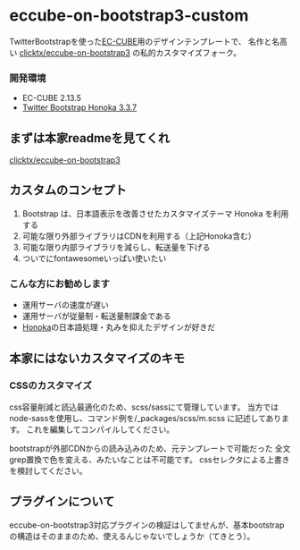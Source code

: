 eccube-on-bootstrap3-custom
====================
TwitterBootstrapを使った[EC-CUBE](http://www.ec-cube.net)用のデザインテンプレートで、
名作と名高い [clicktx/eccube-on-bootstrap3](https://github.com/clicktx/eccube-on-bootstrap3) の私的カスタマイズフォーク。

### 開発環境
- EC-CUBE 2.13.5
- [Twitter Bootstrap Honoka 3.3.7](https://github.com/windyakin/Honoka)


## まずは本家readmeを見てくれ

[clicktx/eccube-on-bootstrap3](https://github.com/clicktx/eccube-on-bootstrap3)

## カスタムのコンセプト

1. Bootstrap は、日本語表示を改善させたカスタマイズテーマ Honoka を利用する
2. 可能な限り外部ライブラリはCDNを利用する（上記Honoka含む）
3. 可能な限り内部ライブラリを減らし、転送量を下げる
4. ついでにfontawesomeいっぱい使いたい

### こんな方にお勧めします

- 運用サーバの速度が遅い
- 運用サーバが従量制・転送量制課金である
- [Honoka](https://honokak.osaka/)の日本語処理・丸みを抑えたデザインが好きだ

## 本家にはないカスタマイズのキモ

### CSSのカスタマイズ

css容量削減と読込最適化のため、scss/sassにて管理しています。
当方ではnode-sassを使用し、コマンド例を/_packages/scss/m.scss に記述してあります。
これを編集してコンパイルしてください。

bootstrapが外部CDNからの読み込みのため、元テンプレートで可能だった
全文grep置換で色を変える、みたいなことは不可能です。
cssセレクタによる上書きを検討してください。

## プラグインについて
eccube-on-bootstrap3対応プラグインの検証はしてませんが、基本bootstrapの構造はそのままのため、使えるんじゃないでしょうか（てきとう）。